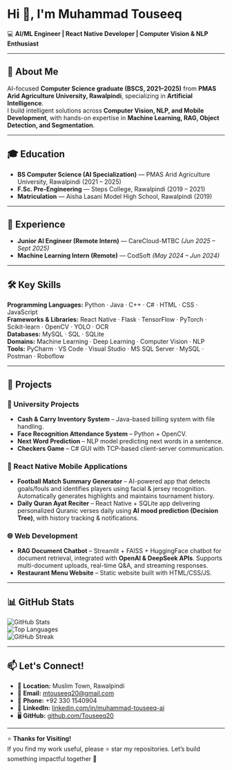 # Hi 👋, I'm Muhammad Touseeq  
💻 **AI/ML Engineer | React Native Developer | Computer Vision & NLP Enthusiast**  

---

## 🚀 About Me
AI-focused **Computer Science graduate (BSCS, 2021–2025)** from **PMAS Arid Agriculture University, Rawalpindi**, specializing in **Artificial Intelligence**.  
I build intelligent solutions across **Computer Vision, NLP, and Mobile Development**, with hands-on expertise in **Machine Learning, RAG, Object Detection, and Segmentation**.  

---

## 🎓 Education
- **BS Computer Science (AI Specialization)** — PMAS Arid Agriculture University, Rawalpindi (2021 – 2025)  
- **F.Sc. Pre-Engineering** — Steps College, Rawalpindi (2019 – 2021)  
- **Matriculation** — Aisha Lasani Model High School, Rawalpindi (2019)  

---

## 💼 Experience
- **Junior AI Engineer (Remote Intern)** — CareCloud-MTBC *(Jun 2025 – Sept 2025)*  
- **Machine Learning Intern (Remote)** — CodSoft *(May 2024 – Jun 2024)*  

---

## 🛠️ Key Skills
**Programming Languages:** Python · Java · C++ · C# · HTML · CSS · JavaScript  
**Frameworks & Libraries:** React Native · Flask · TensorFlow · PyTorch · Scikit-learn · OpenCV · YOLO · OCR  
**Databases:** MySQL · SQL · SQLite  
**Domains:** Machine Learning · Deep Learning · Computer Vision · NLP  
**Tools:** PyCharm · VS Code · Visual Studio · MS SQL Server · MySQL · Postman · Roboflow  

---

## 📂 Projects

### 🎯 University Projects
- **Cash & Carry Inventory System** – Java-based billing system with file handling.  
- **Face Recognition Attendance System** – Python + OpenCV.  
- **Next Word Prediction** – NLP model predicting next words in a sentence.  
- **Checkers Game** – C# GUI with TCP-based client-server communication.  

### 📱 React Native Mobile Applications
- **Football Match Summary Generator** – AI-powered app that detects goals/fouls and identifies players using facial & jersey recognition. Automatically generates highlights and maintains tournament history.  
- **Daily Quran Ayat Reciter** – React Native + SQLite app delivering personalized Quranic verses daily using **AI mood prediction (Decision Tree)**, with history tracking & notifications.  

### 🌐 Web Development
- **RAG Document Chatbot** – Streamlit + FAISS + HuggingFace chatbot for document retrieval, integrated with **OpenAI & DeepSeek APIs**. Supports multi-document uploads, real-time Q&A, and streaming responses.  
- **Restaurant Menu Website** – Static website built with HTML/CSS/JS.  

---

## 📊 GitHub Stats
![GitHub Stats](https://github-readme-stats.vercel.app/api?username=Touseeq20&show_icons=true&theme=tokyonight)  
![Top Languages](https://github-readme-stats.vercel.app/api/top-langs/?username=Touseeq20&layout=compact&theme=tokyonight)  
![GitHub Streak](https://github-readme-streak-stats.herokuapp.com/?user=Touseeq20&theme=tokyonight)  

---

## 📫 Let's Connect!
- 📍 **Location:** Muslim Town, Rawalpindi  
- 📧 **Email:** mtouseeq20@gmail.com  
- 📱 **Phone:** +92 330 1540904  
- 🔗 **LinkedIn:** [linkedin.com/in/muhammad-touseeq-ai](https://www.linkedin.com/in/muhammad-touseeq-ai)  
- 🖥️ **GitHub:** [github.com/Touseeq20](https://github.com/Touseeq20)  

---

⭐ **Thanks for Visiting!**  
If you find my work useful, please ⭐ star my repositories. Let’s build something impactful together 🚀  
